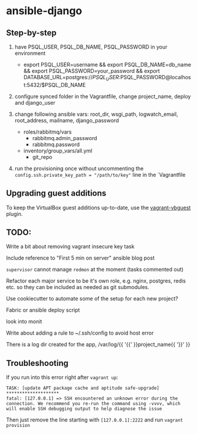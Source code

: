 ansible-django
==============

Step-by-step
------------

1. have PSQL_USER, PSQL_DB_NAME, PSQL_PASSWORD in your environment
    * export PSQL_USER=username && export PSQL_DB_NAME=db_name && export PSQL_PASSWORD=your_password && export DATABASE_URL=postgres://$PSQL_USER:$PSQL_PASSWORD@localhost:5432/$PSQL_DB_NAME

2. configure synced folder in the Vagrantfile, change project_name, deploy and django_user

3. change following ansible vars:  root_dir, wsgi_path, logwatch_email, root_address, mailname, django_password
    * roles/rabbitmq/vars
        * rabbitmq.admin_password
        * rabbitmq.password
    * inventory/group_vars/all.yml
        * git_repo

4. run the provisioning once without uncommenting the `config.ssh.private_key_path = "/path/to/key"` line in the `Vagrantfile


Upgrading guest additions
-------------------------

To keep the VirtualBox guest additions up-to-date, use the [vagrant-vbguest](https://github.com/dotless-de/vagrant-vbguest) plugin.


TODO:
-----

Write a bit about removing vagrant insecure key task

Include reference to "First 5 min on server" ansible blog post

`supervisor` cannot manage `redmon` at the moment (tasks commented out)

Refactor each major service to be it's own role, e.g. nginx, postgres, redis etc. so they can be included as needed as git submodules.

Use cookiecutter to automate some of the setup for each new project?

Fabric or ansible deploy script

look into monit

Write about adding a rule to ~/.ssh/config to avoid host error

There is a log dir created for the app, /var/log/{{ '{{' }}project_name{{ '}}' }}


Troubleshooting
---------------

If you run into this error right after `vagrant up`:

```
TASK: [update APT package cache and aptitude safe-upgrade] ********************
fatal: [127.0.0.1] => SSH encountered an unknown error during the connection. We recommend you re-run the command using -vvvv, which will enable SSH debugging output to help diagnose the issue
```

Then just remove the line starting with `[127.0.0.1]:2222` and run `vagrant provision`
